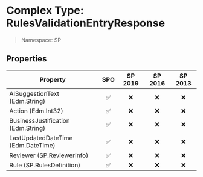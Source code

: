 # Complex Type: RulesValidationEntryResponse

> Namespace: SP

## Properties

Property | SPO | SP 2019 | SP 2016 | SP 2013
----------|:---:|:-------:|:-------:|:-------:
AISuggestionText (Edm.String) | ✅ | ❌ | ❌ | ❌
Action (Edm.Int32) | ✅ | ❌ | ❌ | ❌
BusinessJustification (Edm.String) | ✅ | ❌ | ❌ | ❌
LastUpdatedDateTime (Edm.DateTime) | ✅ | ❌ | ❌ | ❌
Reviewer (SP.ReviewerInfo) | ✅ | ❌ | ❌ | ❌
Rule (SP.RulesDefinition) | ✅ | ❌ | ❌ | ❌
